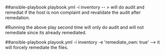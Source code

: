 ##ansible-playbook playbook.yml -i inventory  -- > will do audit and remediat if the host is non complaint and revalidate the audit after remedation.

#Running the above play second time will only do audit and will not remediate since its already remediated.

##ansible-playbook playook.yml -i inventory -e 'remediate_own: true' --> it will forcely remediate the files.
